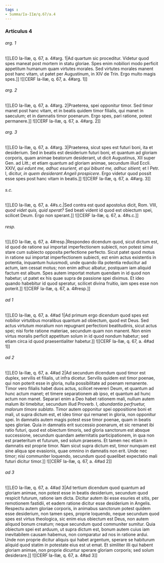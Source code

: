 ```yaml
---
tags : 
- Summa/Ia-IIæ/q.67/a.4
---
```


### Articulus 4

###### arg. 1
![[LEO Ia-IIæ, q. 67, a. 4#arg. 1|Ad quartum sic proceditur. Videtur quod spes maneat post mortem in statu gloriae. Spes enim nobiliori modo perficit appetitum humanum quam virtutes morales. Sed virtutes morales manent post hanc vitam, ut patet per Augustinum, in XIV de Trin. Ergo multo magis spes.]]
![[CERF Ia-IIæ, q. 67, a. 4#arg. 1]]

###### arg. 2
![[LEO Ia-IIæ, q. 67, a. 4#arg. 2|Praeterea, spei opponitur timor. Sed timor manet post hanc vitam, et in beatis quidem timor filialis, qui manet in saeculum; et in damnatis timor poenarum. Ergo spes, pari ratione, potest permanere.]]
![[CERF Ia-IIæ, q. 67, a. 4#arg. 2]]

###### arg. 3
![[LEO Ia-IIæ, q. 67, a. 4#arg. 3|Praeterea, sicut spes est futuri boni, ita et desiderium. Sed in beatis est desiderium futuri boni, et quantum ad gloriam corporis, quam animae beatorum desiderant, ut dicit Augustinus, XII super Gen. ad Litt.; et etiam quantum ad gloriam animae, secundum illud Eccli. XXIV, *qui edunt me, adhuc esurient, et qui bibunt me, adhuc sitient*; et I Petr. I, dicitur, *in quem desiderant Angeli prospicere*. Ergo videtur quod possit esse spes post hanc vitam in beatis.]]
![[CERF Ia-IIæ, q. 67, a. 4#arg. 3]]

###### s.c.
![[LEO Ia-IIæ, q. 67, a. 4#s.c.|Sed contra est quod apostolus dicit, Rom. VIII, *quod videt quis, quid sperat?* Sed beati vident id quod est obiectum spei, scilicet Deum. Ergo non sperant.]]
![[CERF Ia-IIæ, q. 67, a. 4#s.c.]]

###### resp.
![[LEO Ia-IIæ, q. 67, a. 4#resp.|Respondeo dicendum quod, sicut dictum est, id quod de ratione sui importat imperfectionem subiecti, non potest simul stare cum subiecto opposita perfectione perfecto. Sicut patet quod motus in ratione sui importat imperfectionem subiecti, est enim actus existentis in potentia, inquantum huiusmodi, unde quando illa potentia reducitur ad actum, iam cessat motus; non enim adhuc albatur, postquam iam aliquid factum est album. Spes autem importat motum quendam in id quod non habetur; ut patet ex his quae supra de passione spei diximus. Et ideo quando habebitur id quod speratur, scilicet divina fruitio, iam spes esse non poterit.]]
![[CERF Ia-IIæ, q. 67, a. 4#resp.]]

###### ad 1
![[LEO Ia-IIæ, q. 67, a. 4#ad 1|Ad primum ergo dicendum quod spes est nobilior virtutibus moralibus quantum ad obiectum, quod est Deus. Sed actus virtutum moralium non repugnant perfectioni beatitudinis, sicut actus spei; nisi forte ratione materiae, secundum quam non manent. Non enim virtus moralis perficit appetitum solum in id quod nondum habetur; sed etiam circa id quod praesentialiter habetur.]]
![[CERF Ia-IIæ, q. 67, a. 4#ad 1]]

###### ad 2
![[LEO Ia-IIæ, q. 67, a. 4#ad 2|Ad secundum dicendum quod timor est duplex, servilis et filialis, ut infra dicetur. Servilis quidem est timor poenae, qui non poterit esse in gloria, nulla possibilitate ad poenam remanente. Timor vero filialis habet duos actus, scilicet revereri Deum, et quantum ad hunc actum manet; et timere separationem ab ipso, et quantum ad hunc actum non manet. Separari enim a Deo habet rationem mali, nullum autem malum ibi timebitur, secundum illud Proverb. I, *abundantia perfruetur, malorum timore sublato*. Timor autem opponitur spei oppositione boni et mali, ut supra dictum est, et ideo timor qui remanet in gloria, non opponitur spei. In damnatis autem magis potest esse timor poenae, quam in beatis spes gloriae. Quia in damnatis erit successio poenarum, et sic remanet ibi ratio futuri, quod est obiectum timoris, sed gloria sanctorum est absque successione, secundum quandam aeternitatis participationem, in qua non est praeteritum et futurum, sed solum praesens. Et tamen nec etiam in damnatis est proprie timor. Nam sicut supra dictum est, timor nunquam est sine aliqua spe evasionis, quae omnino in damnatis non erit. Unde nec timor; nisi communiter loquendo, secundum quod quaelibet expectatio mali futuri dicitur timor.]]
![[CERF Ia-IIæ, q. 67, a. 4#ad 2]]

###### ad 3
![[LEO Ia-IIæ, q. 67, a. 4#ad 3|Ad tertium dicendum quod quantum ad gloriam animae, non potest esse in beatis desiderium, secundum quod respicit futurum, ratione iam dicta. Dicitur autem ibi esse esuries et sitis, per remotionem fastidii, et eadem ratione dicitur esse desiderium in Angelis. Respectu autem gloriae corporis, in animabus sanctorum potest quidem esse desiderium, non tamen spes, proprie loquendo, neque secundum quod spes est virtus theologica, sic enim eius obiectum est Deus, non autem aliquod bonum creatum; neque secundum quod communiter sumitur. Quia obiectum spei est arduum, ut supra dictum est, bonum autem cuius iam inevitabilem causam habemus, non comparatur ad nos in ratione ardui. Unde non proprie dicitur aliquis qui habet argentum, sperare se habiturum aliquid quod statim in potestate eius est ut emat. Et similiter illi qui habent gloriam animae, non proprie dicuntur sperare gloriam corporis; sed solum desiderare.]]
![[CERF Ia-IIæ, q. 67, a. 4#ad 3]]

